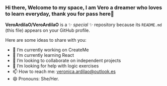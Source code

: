 ### Hi there, Welcome to my space, I am Vero a dreamer who loves to learn everyday, thank you for pass here👋

**VeroArdilaO/VeroArdilaO** is a ✨ _special_ ✨ repository because its `README.md` (this file) appears on your GitHub profile.

Here are some ideas to share with you:

- 🔭 I’m currently working on CreateMe
- 🌱 I’m currently learning React
- 👯 I’m looking to collaborate on independent projects
- 🤔 I’m looking for help with logic exercises
- 📫 How to reach me: veronica.ardilao@outlook.es
- 😄 Pronouns: She/Her.
